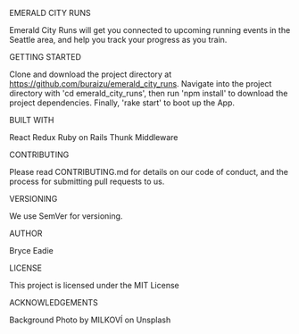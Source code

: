 EMERALD CITY RUNS

Emerald City Runs will get you connected to upcoming running events in the Seattle area, and help you track your progress as you train.

GETTING STARTED

Clone and download the project directory at https://github.com/buraizu/emerald_city_runs. Navigate into the project directory with 'cd emerald_city_runs', then run 'npm install' to download the project dependencies. Finally, 'rake start' to boot up the App.

BUILT WITH

React Redux Ruby on Rails Thunk Middleware

CONTRIBUTING

Please read CONTRIBUTING.md for details on our code of conduct, and the process for submitting pull requests to us.

VERSIONING

We use SemVer for versioning.

AUTHOR

Bryce Eadie

LICENSE

This project is licensed under the MIT License

ACKNOWLEDGEMENTS

Background Photo by MILKOVÍ on Unsplash
